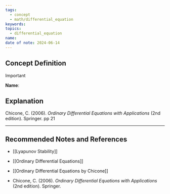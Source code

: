 ```yaml
---
tags:
  - concept
  - math/differential_equation
keywords: 
topics:
  - differential_equation
name: 
date of note: 2024-06-14
---
```


## Concept Definition

>[!important]
>**Name**: 



## Explanation


Chicone, C. (2006). _Ordinary Differential Equations with Applications_ (2nd edition). Springer. pp 21



-----------
##  Recommended Notes and References


- [[Lyapunov Stability]]
- [[Ordinary Differential Equations]]

- [[Ordinary Differential Equations by Chicone]]
- Chicone, C. (2006). _Ordinary Differential Equations with Applications_ (2nd edition). Springer.